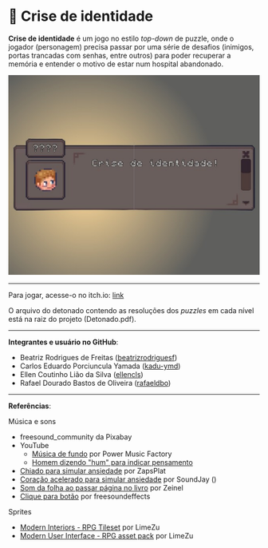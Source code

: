 # 🧠 Crise de identidade

**Crise de identidade** é um jogo no estilo *top-down* de puzzle, onde o jogador (personagem) precisa passar por uma série de desafios (inimigos, portas trancadas com senhas, entre outros) para poder recuperar a memória e entender o motivo de estar num hospital abandonado.

![Capa do jogo](game_cover.jpg)

---

Para jogar, acesse-o no itch.io: [link]()

O arquivo do detonado contendo as resoluções dos *puzzles* em cada nível está na raiz do projeto (Detonado.pdf).

---

**Integrantes e usuário no GitHub**:
- Beatriz Rodrigues de Freitas ([beatrizrodriguesf](https://github.com/beatrizrodriguesf))
- Carlos Eduardo Porciuncula Yamada ([kadu-ymd](https://github.com/kadu-ymd))
- Ellen Coutinho Lião da Silva ([ellencls](https://github.com/ellencoutinho))
- Rafael Dourado Bastos de Oliveira ([rafaeldbo](https://github.com/rafaeldbo))

---

**Referências**:

Música e sons
- freesound_community da Pixabay
- YouTube
  - [Música de fundo](https://youtu.be/EHXl7K8eLoc?si=c5P3Mfl__odzN3hY) por Power Music Factory
  - [Homem dizendo "hum" para indicar pensamento](https://youtu.be/EHXl7K8eLoc?si=c5P3Mfl__odzN3hY)
- [Chiado para simular ansiedade](https://www.zapsplat.com/music/tinnitus-high-pitched-ringing-in-ear/) por ZapsPlat
- [Coração acelerado para simular ansiedade](https://www.soundjay.com/heartbeat-sound-effect.html) por SoundJay ()
- [Som da folha ao passar página no livro](https://pixabay.com/sound-effects/flipping-through-a-bookmp3-14415/) por Zeinel
- [Clique para botão](https://pixabay.com/sound-effects/flipping-through-a-bookmp3-14415/) por freesoundeffects

Sprites
- [Modern Interiors - RPG Tileset](https://limezu.itch.io/moderninteriors) por LimeZu
- [Modern User Interface - RPG asset pack](https://limezu.itch.io/modernuserinterface) por LimeZu